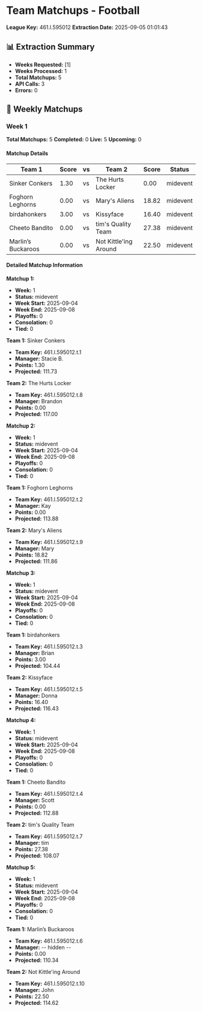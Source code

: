 # Team Matchups - Football
**League Key:** 461.l.595012
**Extraction Date:** 2025-09-05 01:01:43

## 📊 Extraction Summary
- **Weeks Requested:** [1]
- **Weeks Processed:** 1
- **Total Matchups:** 5
- **API Calls:** 3
- **Errors:** 0

## 🏈 Weekly Matchups
### Week 1
**Total Matchups:** 5
**Completed:** 0
**Live:** 5
**Upcoming:** 0

#### Matchup Details
| Team 1 | Score | vs | Team 2 | Score | Status |
|--------|-------|----|--------|-------|--------|
| Sinker Conkers | 1.30 | vs | The Hurts Locker | 0.00 | midevent |
| Foghorn Leghorns | 0.00 | vs | Mary's Aliens | 18.82 | midevent |
| birdahonkers | 3.00 | vs | Kissyface | 16.40 | midevent |
| Cheeto Bandito | 0.00 | vs | tim's Quality Team | 27.38 | midevent |
| Marlin’s Buckaroos | 0.00 | vs | Not Kittle'ing Around | 22.50 | midevent |

#### Detailed Matchup Information
**Matchup 1:**
- **Week:** 1
- **Status:** midevent
- **Week Start:** 2025-09-04
- **Week End:** 2025-09-08
- **Playoffs:** 0
- **Consolation:** 0
- **Tied:** 0

**Team 1:** Sinker Conkers
- **Team Key:** 461.l.595012.t.1
- **Manager:** Stacie B.
- **Points:** 1.30
- **Projected:** 111.73

**Team 2:** The Hurts Locker
- **Team Key:** 461.l.595012.t.8
- **Manager:** Brandon
- **Points:** 0.00
- **Projected:** 117.00

**Matchup 2:**
- **Week:** 1
- **Status:** midevent
- **Week Start:** 2025-09-04
- **Week End:** 2025-09-08
- **Playoffs:** 0
- **Consolation:** 0
- **Tied:** 0

**Team 1:** Foghorn Leghorns
- **Team Key:** 461.l.595012.t.2
- **Manager:** Kay
- **Points:** 0.00
- **Projected:** 113.88

**Team 2:** Mary's Aliens
- **Team Key:** 461.l.595012.t.9
- **Manager:** Mary
- **Points:** 18.82
- **Projected:** 111.86

**Matchup 3:**
- **Week:** 1
- **Status:** midevent
- **Week Start:** 2025-09-04
- **Week End:** 2025-09-08
- **Playoffs:** 0
- **Consolation:** 0
- **Tied:** 0

**Team 1:** birdahonkers
- **Team Key:** 461.l.595012.t.3
- **Manager:** Brian
- **Points:** 3.00
- **Projected:** 104.44

**Team 2:** Kissyface
- **Team Key:** 461.l.595012.t.5
- **Manager:** Donna
- **Points:** 16.40
- **Projected:** 116.43

**Matchup 4:**
- **Week:** 1
- **Status:** midevent
- **Week Start:** 2025-09-04
- **Week End:** 2025-09-08
- **Playoffs:** 0
- **Consolation:** 0
- **Tied:** 0

**Team 1:** Cheeto Bandito
- **Team Key:** 461.l.595012.t.4
- **Manager:** Scott
- **Points:** 0.00
- **Projected:** 112.88

**Team 2:** tim's Quality Team
- **Team Key:** 461.l.595012.t.7
- **Manager:** tim
- **Points:** 27.38
- **Projected:** 108.07

**Matchup 5:**
- **Week:** 1
- **Status:** midevent
- **Week Start:** 2025-09-04
- **Week End:** 2025-09-08
- **Playoffs:** 0
- **Consolation:** 0
- **Tied:** 0

**Team 1:** Marlin’s Buckaroos
- **Team Key:** 461.l.595012.t.6
- **Manager:** -- hidden --
- **Points:** 0.00
- **Projected:** 110.34

**Team 2:** Not Kittle'ing Around
- **Team Key:** 461.l.595012.t.10
- **Manager:** John
- **Points:** 22.50
- **Projected:** 114.62
